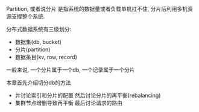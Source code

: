 Partition, 或者说分片
是指系统的数据量或者负载单机扛不住, 分片后利用多机资源支撑整个系统.

分布式数据系统有三级划分:
- 数据集(db, bucket)
- 分片(partition)
- 数据条目(kv, row, record)

一般来说, 一个分片属于一个db, 一个记录属于一个分片

本章首先介绍切分db的方法
- 并讨论索引和分片的配置
然后讨论分片的再平衡(rebalancing)
- 集群节点增删导致再平衡
最后讨论请求的路由

